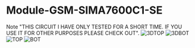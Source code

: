 # Module-GSM-SIMA7600C1-SE
Note "THIS CIRCUIT I HAVE ONLY TESTED FOR A SHORT TIME. IF YOU USE IT FOR OTHER PURPOSES PLEASE CHECK OUT".
![3DTOP](https://user-images.githubusercontent.com/34035083/184080941-76a8d55d-0e91-463e-8a9e-e1fc307f7cd9.jpg)
![3DBOT](https://user-images.githubusercontent.com/34035083/184080948-99ac752f-0779-410f-8755-3a289541fed0.jpg)
![TOP](https://user-images.githubusercontent.com/34035083/184082034-9a36cf4e-9314-48d1-a575-a4bff211da5f.jpg)
![BOT](https://user-images.githubusercontent.com/34035083/184080972-4c8aafb0-8019-4261-8821-c2393d7b9009.jpg)
